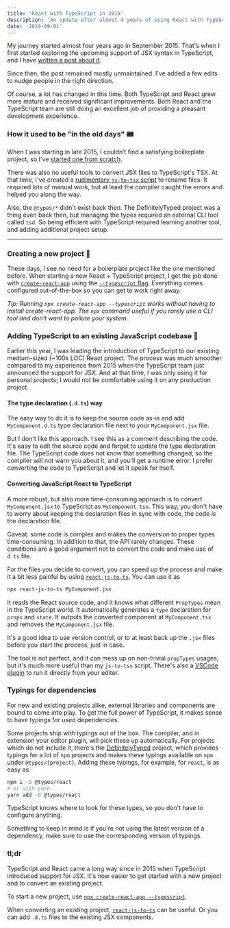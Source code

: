 ```yaml
---
title: 'React with TypeScript in 2019'
description: 'An update after almost 4 years of using React with TypeScript.'
date: '2019-09-01'
---
```


My journey started almost four years ago in September 2015. That's when I first started exploring the upcoming support of JSX syntax in TypeScript, and I have [written a post about it](/blog/typescript-with-react-and-jsx).

Since then, the post remained mostly unmaintained. I’ve added a few edits to nudge people in the right direction.

Of course, a lot has changed in this time. Both TypeScript and React grew more mature and received significant improvements. Both React and the TypeScript team are still doing an excellent job of providing a pleasant development experience.

### How it used to be "in the old days" 📟

When I was starting in late 2015, I couldn’t find a satisfying boilerplate project, so I've [started one from scratch](https://github.com/markogresak/typescript-react-jsx-example).

There was also no useful tools to convert JSX files to TypeScript's TSX. At that time, I've created a [rudimentary `js-to-tsx` script](https://github.com/markogresak/js-to-tsx) to rename files. It required lots of manual work, but at least the compiler caught the errors and helped you along the way.

Also, the `@types/*` didn't exist back then. The DefinitelyTyped project was a thing even back then, but managing the types required an external CLI tool called `tsd`. So being efficient with TypeScript required learning another tool, and adding additional project setup.

---

### Creating a new project 🎉

These days, I see no need for a boilerplate project like the one mentioned before. When starting a new React + TypeScript project, I get the job done with [`create-react-app`](https://facebook.github.io/create-react-app/) using the [`--typescript` flag](https://facebook.github.io/create-react-app/docs/adding-typescript). Everything comes configured out-of-the-box so you can get to work right away.

_Tip: Running `npx create-react-app --typescript` works without having to install create-react-app. The `npx` command useful if you rarely use a CLI tool and don’t want to pollute your system._

### Adding TypeScript to an existing JavaScript codebase 🔧

Earlier this year, I was leading the introduction of TypeScript to our existing medium-sized (~100k LOC) React project. The process was much smoother compared to my experience from 2015 when the TypeScript team just announced the support for JSX. And at that time, I was only using it for personal projects; I would not be comfortable using it on any production project.

#### The type declaration (`.d.ts`) way

The easy way to do it is to keep the source code as-is and add `MyComponent.d.ts` type declaration file next to your `MyComponent.jsx` file.

But I don't like this approach. I see this as a comment describing the code. It's easy to edit the source code and forget to update the type declaration file. The TypeScript code does not know that something changed, so the compiler will not warn you about it, and you'll get a runtime error. I prefer converting the code to TypeScript and let it speak for itself.

#### Converting JavaScript React to TypeScript

A more robust, but also more time-consuming approach is to convert `MyComponent.jsx` to TypeScript as `MyComponent.tsx`. This way, you don't have to worry about keeping the declaration files in sync with code, the code _is_ the declaration file.

Caveat: some code is complex and makes the conversion to proper types time-consuming. In addition to that, the API rarely changes. These conditions are a good argument not to convert the code and make use of `d.ts` file.

For the files you decide to convert, you can speed up the process and make it a bit less painful by using [`react-js-to-ts`](https://github.com/lyft/react-javascript-to-typescript-transform). You can use it as

```sh
npx react-js-to-ts MyComponent.jsx
```

It reads the React source code, and it knows what different `PropTypes` mean in the TypeScript world. It automatically generates a `type` declaration for `props` and `state`. It outputs the converted component at `MyComponent.tsx` and removes the `MyComponent.jsx` file.

It's a good idea to use version control, or to at least back up the `.jsx` files before you start the process, just in case.

The tool is not perfect, and it can mess up on non-trivial `propTypes` usages, but it's much more useful than my `js-to-tsx` script. There's also a [VSCode plugin](https://marketplace.visualstudio.com/items?itemName=mohsen1.react-javascript-to-typescript-transform-vscode#overview) to run it directly from your editor.

### Typings for dependencies

For new and existing projects alike, external libraries and components are bound to come into play. To get the full power of TypeScript, it makes sense to have typings for used dependencies.

Some projects ship with typings out of the box. The compiler, and in extension your editor plugin, will pick these up automatically. For projects which do not include it, there's the [DefinitelyTyped](https://github.com/DefinitelyTyped/DefinitelyTyped) project, which provides typings for a lot of `npm` projects and makes these typings available on `npm` under `@types/[project]`. Adding these typings, for example, for `react`, is as easy as

```sh
npm i -D @types/react
# or with yarn
yarn add -D @types/react
```

TypeScript knows where to look for these types, so you don't have to configure anything.

Something to keep in mind is if you're not using the latest version of a dependency, make sure to use the corresponding version of typings.

### tl;dr

TypeScript and React came a long way since in 2015 when TypeScript introduced support for JSX. It's now easier to get started with a new project and to convert an existing project.

To start a new project, use [`npx create-react-app --typescript`](<(https://facebook.github.io/create-react-app/docs/adding-typescript)>).

When converting an existing project, [`react-js-to-ts`](https://github.com/lyft/react-javascript-to-typescript-transform) can be useful. Or you can add `.d.ts` files to the existing JSX components.
